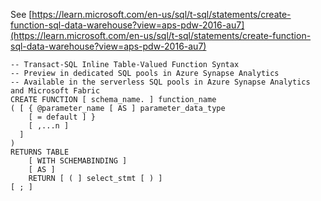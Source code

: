 See [https://learn.microsoft.com/en-us/sql/t-sql/statements/create-function-sql-data-warehouse?view=aps-pdw-2016-au7](https://learn.microsoft.com/en-us/sql/t-sql/statements/create-function-sql-data-warehouse?view=aps-pdw-2016-au7)
```
-- Transact-SQL Inline Table-Valued Function Syntax
-- Preview in dedicated SQL pools in Azure Synapse Analytics
-- Available in the serverless SQL pools in Azure Synapse Analytics and Microsoft Fabric
CREATE FUNCTION [ schema_name. ] function_name
( [ { @parameter_name [ AS ] parameter_data_type
    [ = default ] }
    [ ,...n ]
  ]
)
RETURNS TABLE
    [ WITH SCHEMABINDING ]
    [ AS ]
    RETURN [ ( ] select_stmt [ ) ]
[ ; ]
```

